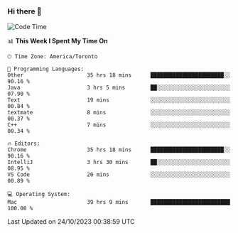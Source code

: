 ### Hi there 👋


<!--START_SECTION:waka-->
![Code Time](http://img.shields.io/badge/Code%20Time-1%2C266%20hrs%2054%20mins-blue)

📊 **This Week I Spent My Time On** 

```text
🕑︎ Time Zone: America/Toronto

💬 Programming Languages: 
Other                    35 hrs 18 mins      ███████████████████████░░   90.16 % 
Java                     3 hrs 5 mins        ██░░░░░░░░░░░░░░░░░░░░░░░   07.90 % 
Text                     19 mins             ░░░░░░░░░░░░░░░░░░░░░░░░░   00.84 % 
textmate                 8 mins              ░░░░░░░░░░░░░░░░░░░░░░░░░   00.37 % 
C++                      7 mins              ░░░░░░░░░░░░░░░░░░░░░░░░░   00.34 % 

🔥 Editors: 
Chrome                   35 hrs 18 mins      ███████████████████████░░   90.16 % 
IntelliJ                 3 hrs 30 mins       ██░░░░░░░░░░░░░░░░░░░░░░░   08.95 % 
VS Code                  20 mins             ░░░░░░░░░░░░░░░░░░░░░░░░░   00.89 % 

💻 Operating System: 
Mac                      39 hrs 9 mins       █████████████████████████   100.00 % 
```


 Last Updated on 24/10/2023 00:38:59 UTC
<!--END_SECTION:waka-->

<!--
**SillyPasty/SillyPasty** is a ✨ _special_ ✨ repository because its `README.md` (this file) appears on your GitHub profile.

Here are some ideas to get you started:

- 🔭 I’m currently working on ...
- 🌱 I’m currently learning ...
- 👯 I’m looking to collaborate on ...
- 🤔 I’m looking for help with ...
- 💬 Ask me about ...
- 📫 How to reach me: ...
- 😄 Pronouns: ...
- ⚡ Fun fact: ...
-->


